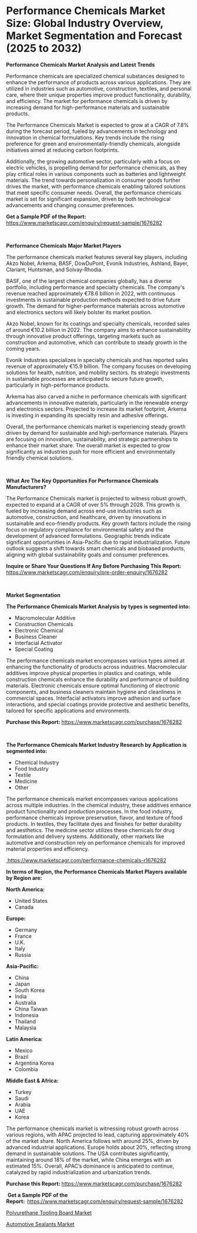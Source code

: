 <p><h1>Performance Chemicals Market Size: Global Industry Overview, Market Segmentation and Forecast (2025 to 2032)</h1></p><p><strong>Performance Chemicals Market Analysis and Latest Trends</strong></p>
<p><p>Performance chemicals are specialized chemical substances designed to enhance the performance of products across various applications. They are utilized in industries such as automotive, construction, textiles, and personal care, where their unique properties improve product functionality, durability, and efficiency. The market for performance chemicals is driven by increasing demand for high-performance materials and sustainable products. </p><p>The Performance Chemicals Market is expected to grow at a CAGR of 7.8% during the forecast period, fueled by advancements in technology and innovation in chemical formulations. Key trends include the rising preference for green and environmentally-friendly chemicals, alongside initiatives aimed at reducing carbon footprints. </p><p>Additionally, the growing automotive sector, particularly with a focus on electric vehicles, is propelling demand for performance chemicals, as they play critical roles in various components such as batteries and lightweight materials. The trend towards personalization in consumer goods further drives the market, with performance chemicals enabling tailored solutions that meet specific consumer needs. Overall, the performance chemicals market is set for significant expansion, driven by both technological advancements and changing consumer preferences.</p></p>
<p><strong>Get a Sample PDF of the Report:&nbsp;</strong> <a href="https://www.marketscagr.com/enquiry/request-sample/1676282?utm_campaign=2031&utm_medium=2&utm_source=Github&utm_content=ia&utm_term=02042025&utm_id=performance-chemicals">https://www.marketscagr.com/enquiry/request-sample/1676282</a></p>
<p>&nbsp;</p>
<p><strong>Performance Chemicals Major Market Players</strong></p>
<p><p>The performance chemicals market features several key players, including Akzo Nobel, Arkema, BASF, DowDuPont, Evonik Industries, Ashland, Bayer, Clariant, Huntsman, and Solvay-Rhodia. </p><p>BASF, one of the largest chemical companies globally, has a diverse portfolio, including performance and specialty chemicals. The company's revenue reached approximately €78.6 billion in 2022, with continuous investments in sustainable production methods expected to drive future growth. The demand for higher-performance materials across automotive and electronics sectors will likely bolster its market position.</p><p>Akzo Nobel, known for its coatings and specialty chemicals, recorded sales of around €10.2 billion in 2022. The company aims to enhance sustainability through innovative product offerings, targeting markets such as construction and automotive, which can contribute to steady growth in the coming years.</p><p>Evonik Industries specializes in specialty chemicals and has reported sales revenue of approximately €15.9 billion. The company focuses on developing solutions for health, nutrition, and mobility sectors. Its strategic investments in sustainable processes are anticipated to secure future growth, particularly in high-performance products.</p><p>Arkema has also carved a niche in performance chemicals with significant advancements in innovative materials, particularly in the renewable energy and electronics sectors. Projected to increase its market footprint, Arkema is investing in expanding its specialty resin and adhesive offerings.</p><p>Overall, the performance chemicals market is experiencing steady growth driven by demand for sustainable and high-performance materials. Players are focusing on innovation, sustainability, and strategic partnerships to enhance their market share. The overall market is expected to grow significantly as industries push for more efficient and environmentally friendly chemical solutions.</p></p>
<p>&nbsp;</p>
<p><strong>What Are The Key Opportunities For Performance Chemicals Manufacturers?</strong></p>
<p><p>The Performance Chemicals market is projected to witness robust growth, expected to expand at a CAGR of over 5% through 2028. This growth is fueled by increasing demand across end-use industries such as automotive, construction, and healthcare, driven by innovations in sustainable and eco-friendly products. Key growth factors include the rising focus on regulatory compliance for environmental safety and the development of advanced formulations. Geographic trends indicate significant opportunities in Asia-Pacific due to rapid industrialization. Future outlook suggests a shift towards smart chemicals and biobased products, aligning with global sustainability goals and consumer preferences.</p></p>
<p><strong>Inquire or Share Your Questions If Any Before Purchasing This Report:</strong> <a href="https://www.marketscagr.com/enquiry/pre-order-enquiry/1676282?utm_campaign=2031&utm_medium=2&utm_source=Github&utm_content=ia&utm_term=02042025&utm_id=performance-chemicals">https://www.marketscagr.com/enquiry/pre-order-enquiry/1676282</a></p>
<p>&nbsp;</p>
<p><strong>Market Segmentation</strong></p>
<p><strong>The Performance Chemicals Market Analysis by types is segmented into:</strong></p>
<p><ul><li>Macromolecular Additive</li><li>Construction Chemicals</li><li>Electronic Chemical</li><li>Business Cleaner</li><li>Interfacial Activator</li><li>Special Coating</li></ul></p>
<p><p>The performance chemicals market encompasses various types aimed at enhancing the functionality of products across industries. Macromolecular additives improve physical properties in plastics and coatings, while construction chemicals enhance the durability and performance of building materials. Electronic chemicals ensure optimal functioning of electronic components, and business cleaners maintain hygiene and cleanliness in commercial spaces. Interfacial activators improve adhesion and surface interactions, and special coatings provide protective and aesthetic benefits, tailored for specific applications and environments.</p></p>
<p><strong>Purchase this Report:&nbsp;</strong><a href="https://www.marketscagr.com/purchase/1676282?utm_campaign=2031&utm_medium=2&utm_source=Github&utm_content=ia&utm_term=02042025&utm_id=performance-chemicals">https://www.marketscagr.com/purchase/1676282</a></p>
<p>&nbsp;</p>
<p><strong>The Performance Chemicals Market Industry Research by Application is segmented into:</strong></p>
<p><ul><li>Chemical Industry</li><li>Food Industry</li><li>Textile</li><li>Medicine</li><li>Other</li></ul></p>
<p><p>The performance chemicals market encompasses various applications across multiple industries. In the chemical industry, these additives enhance product functionality and production processes. In the food industry, performance chemicals improve preservation, flavor, and texture of food products. In textiles, they facilitate dyes and finishes for better durability and aesthetics. The medicine sector utilizes these chemicals for drug formulation and delivery systems. Additionally, other markets like automotive and construction rely on performance chemicals for improved material properties and efficiency.</p></p>
<p><a href="https://www.marketscagr.com/performance-chemicals-r1676282?utm_campaign=2031&utm_medium=2&utm_source=Github&utm_content=ia&utm_term=02042025&utm_id=performance-chemicals">&nbsp;https://www.marketscagr.com/performance-chemicals-r1676282</a></p>
<p><strong>In terms of Region, the Performance Chemicals Market Players available by Region are:</strong></p>
<p>
    <p> <strong> North America: </strong>
        <ul>
            <li>United States</li>
            <li>Canada</li>
        </ul>
        </p> 
    <p> <strong> Europe: </strong>
        <ul>
            <li>Germany</li>
            <li>France</li>
            <li>U.K.</li>
            <li>Italy</li>
            <li>Russia</li>
        </ul>
        </p> 
    <p> <strong> Asia-Pacific: </strong>
        <ul>
            <li>China</li>
            <li>Japan</li>
            <li>South Korea</li>
            <li>India</li>
            <li>Australia</li>
            <li>China Taiwan</li>
            <li>Indonesia</li>
            <li>Thailand</li>
            <li>Malaysia</li>
        </ul>
        </p> 
    <p> <strong> Latin America: </strong>
        <ul>
            <li>Mexico</li>
            <li>Brazil</li>
            <li>Argentina Korea</li>
            <li>Colombia</li>
        </ul>
        </p> 
    <p> <strong> Middle East & Africa: </strong>
        <ul>
            <li>Turkey</li>
            <li>Saudi</li>
            <li>Arabia</li>
            <li>UAE</li>
            <li>Korea</li>
        </ul>
    </p>
    </p>
<p><p>The performance chemicals market is witnessing robust growth across various regions, with APAC projected to lead, capturing approximately 40% of the market share. North America follows with around 25%, driven by advanced industrial applications. Europe holds about 20%, reflecting strong demand in sustainable solutions. The USA contributes significantly, maintaining around 18% of the market, while China emerges with an estimated 15%. Overall, APAC’s dominance is anticipated to continue, catalyzed by rapid industrialization and urbanization trends.</p></p>
<p><strong>Purchase this Report: </strong><a href="https://www.marketscagr.com/purchase/1676282?utm_campaign=2031&utm_medium=2&utm_source=Github&utm_content=ia&utm_term=02042025&utm_id=performance-chemicals">https://www.marketscagr.com/purchase/1676282</a></p>
<p>&nbsp;<strong>Get a Sample PDF of the Report:&nbsp;&nbsp;</strong><a href="https://www.marketscagr.com/enquiry/request-sample/1676282?utm_campaign=2031&utm_medium=2&utm_source=Github&utm_content=ia&utm_term=02042025&utm_id=performance-chemicals">https://www.marketscagr.com/enquiry/request-sample/1676282</a></p>
<p><strong></strong></p>
<p><p><a href="https://github.com/PeterParrish5/Market-Research-Report-List-7/blob/main/polyurethane-tooling-board-market.md?utm_campaign=2031&utm_medium=2&utm_source=Github&utm_content=ia&utm_term=02042025&utm_id=performance-chemicals">Polyurethane Tooling Board Market</a></p><p><a href="https://github.com/aloyoarmahvr/Market-Research-Report-List-1/blob/main/automotive-sealants-market.md?utm_campaign=2031&utm_medium=2&utm_source=Github&utm_content=ia&utm_term=02042025&utm_id=performance-chemicals">Automotive Sealants Market</a></p></p>